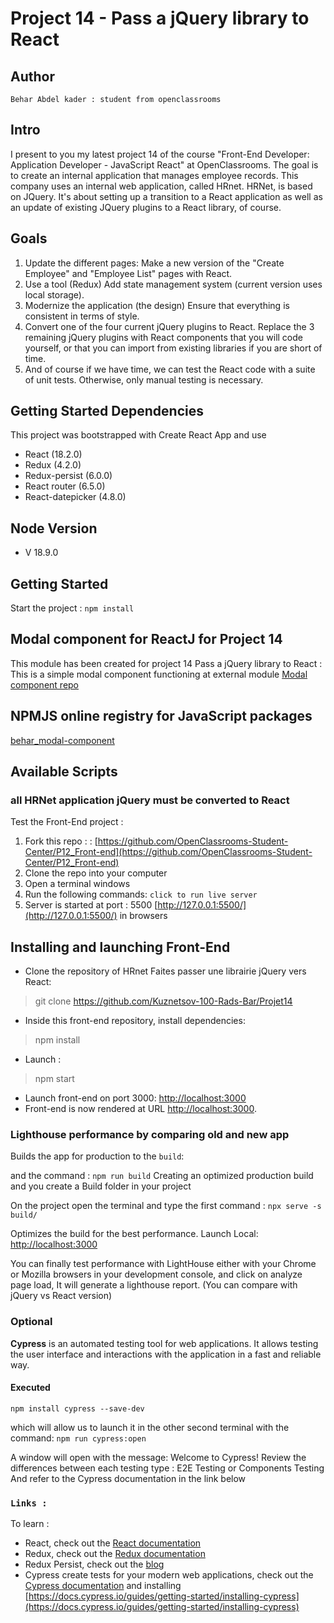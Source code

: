 # Project 14 - Pass a jQuery library to React

## Author

`Behar Abdel kader : student from openclassrooms`

## Intro

I present to you my latest project 14 of the course "Front-End Developer: Application Developer - JavaScript React" at OpenClassrooms.
The goal is to create an internal application that manages employee records. This company uses an internal web application, called HRnet.
HRNet, is based on JQuery. It's about setting up a transition to a React application as well as an update of existing JQuery plugins to a React library, of course.

## Goals

1. Update the different pages:
  Make a new version of the "Create Employee" and "Employee List" pages with React.
2. Use a tool (Redux) Add state management system (current version uses local storage).
3. Modernize the application (the design) Ensure that everything is consistent in terms of style.
4. Convert one of the four current jQuery plugins to React. Replace the 3 remaining jQuery plugins with React components that you will code yourself,                       or that you can import from existing libraries if you are short of time.
5. And of course if we have time, we can test the React code with a suite of unit tests. Otherwise, only manual testing is necessary.

## Getting Started Dependencies

This project was bootstrapped with Create React App and use

- React (18.2.0)
- Redux (4.2.0)
- Redux-persist (6.0.0)
- React router (6.5.0)
- React-datepicker (4.8.0)

## Node Version

- V 18.9.0

## Getting Started

Start the project : `npm install`

## Modal component for ReactJ for Project 14

This module has been created for project 14 Pass a jQuery library to React : This is a simple modal component functioning at external module
[Modal component repo](https://github.com/Kuznetsov-100-Rads-Bar/modal-component)

## NPMJS online registry for JavaScript packages

[behar_modal-component](https://www.npmjs.com/package/behar_modal-component?activeTab=readme)

## Available Scripts

### all HRNet application jQuery must be converted to React

Test the Front-End project :

1. Fork this repo : : [https://github.com/OpenClassrooms-Student-Center/P12_Front-end](https://github.com/OpenClassrooms-Student-Center/P12_Front-end)
2. Clone the repo into your computer
3. Open a terminal windows
4. Run the following commands: `click to run live server`
5. Server is started at port : 5500  [http://127.0.0.1:5500/](http://127.0.0.1:5500/) in browsers
  
## Installing and launching Front-End

- Clone the repository of HRnet Faites passer une librairie jQuery vers React:

> git clone <https://github.com/Kuznetsov-100-Rads-Bar/Projet14>

- Inside this front-end repository, install dependencies:

> npm install

- Launch :

> npm start

- Launch front-end on port 3000: [http://localhost:3000](http://localhost:3000)
- Front-end is now rendered at URL <http://localhost:3000>.

### Lighthouse performance by comparing old and new app

Builds the app for production to the `build`:

and the command :
`npm run build`  Creating an optimized production build and you create a Build folder in your project

On the project open the terminal and type the first command :
`npx serve -s build/`

Optimizes the build for the best performance.
Launch Local:    <http://localhost:3000>

You can finally test performance with LightHouse either with your Chrome or Mozilla browsers in your development console, and click on analyze page load, It will generate a lighthouse report. (You can compare with jQuery vs React version)

### Optional

**Cypress** is an automated testing tool for web applications. It allows testing the user interface and interactions with the application in a fast and reliable way.

#### Executed

`npm install cypress --save-dev`

which will allow us to launch it in the other second terminal with the command: `npm run cypress:open`

A window will open with the message: Welcome to Cypress!
Review the differences between each testing type : E2E Testing or Components Testing
And refer to the Cypress documentation in the link below

### `Links :`

To learn :

- React, check out the [React documentation](https://reactjs.org/)
- Redux, check out the [Redux documentation](https://redux.js.org/)
- Redux Persist, check out the [blog](https://blog.logrocket.com/persist-state-redux-persist-redux-toolkit-react/)
- Cypress create tests for your modern web applications, check out the [Cypress documentation](https://www.cypress.io/) and installing [https://docs.cypress.io/guides/getting-started/installing-cypress](https://docs.cypress.io/guides/getting-started/installing-cypress)
